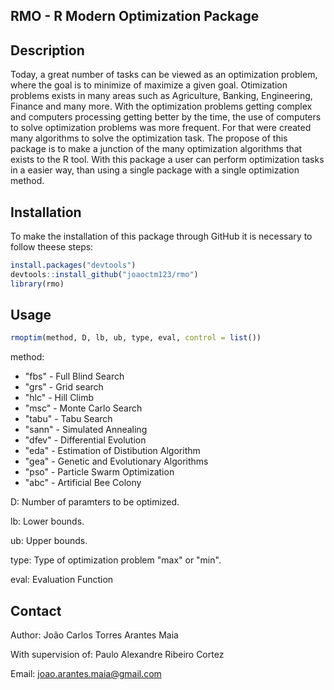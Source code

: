 ## RMO - R Modern Optimization Package

## Description

Today, a great number of tasks can be viewed as an optimization problem, where the goal is to minimize of maximize a given goal. Otimization problems exists in many areas such as Agriculture, Banking, Engineering, Finance and many more. With the optimization problems getting complex and computers processing getting better by the time, the use of computers to solve optimization problems was more frequent. For that were created many algorithms to solve the optimization task. The propose of this package is to make a junction of the many optimization algorithms that exists to the R tool. With this package a user can perform optimization tasks in a easier way, than using a single package with a single optimization method.

## Installation

To make the installation of this package through GitHub it is necessary to follow theese steps:

```r
install.packages("devtools")
devtools::install_github("joaoctm123/rmo")
library(rmo)
```

## Usage

```r
rmoptim(method, D, lb, ub, type, eval, control = list())
```

method:
  - "fbs" - Full Blind Search
  - "grs" - Grid search
  - "hlc" - Hill Climb
  - "msc" - Monte Carlo Search
  - "tabu" - Tabu Search
  - "sann" - Simulated Annealing
  - "dfev" - Differential Evolution
  - "eda" - Estimation of Distibution Algorithm
  - "gea" - Genetic and Evolutionary Algorithms
  - "pso" - Particle Swarm Optimization
  - "abc" - Artificial Bee Colony
  
D: Number of paramters to be optimized.

lb: Lower bounds.

ub: Upper bounds.

type: Type of optimization problem "max" or "min".

eval: Evaluation Function

## Contact 

Author: João Carlos Torres Arantes Maia

With supervision of: Paulo Alexandre Ribeiro Cortez

Email: joao.arantes.maia@gmail.com
